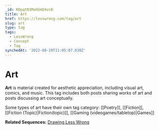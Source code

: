 ```yaml
---
_id: KDpqtN3MxHSmD4vcB
title: Art
href: https://lesswrong.com/tag/art
slug: art
type: tag
tags:
  - LessWrong
  - Concept
  - Tag
synchedAt: '2022-08-29T11:05:07.030Z'
---
```

# Art

**Art** is material created for aesthetic appreciation, including visual art, comics, and music. This tag includes both posts sharing works of art and posts discussing art conceptually.

Some types of art have their own tag category: [[Poetry]], [[Fiction]], [[Fiction (Topic)|Fiction(topic)]], [[Gaming (videogames/tabletop)|Games]]

**Related Sequences:** [Drawing Less Wrong](https://www.lesswrong.com/s/WPgA9x5ZvKu9oYvgB)